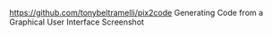 https://github.com/tonybeltramelli/pix2code    Generating Code from a Graphical User Interface Screenshot
